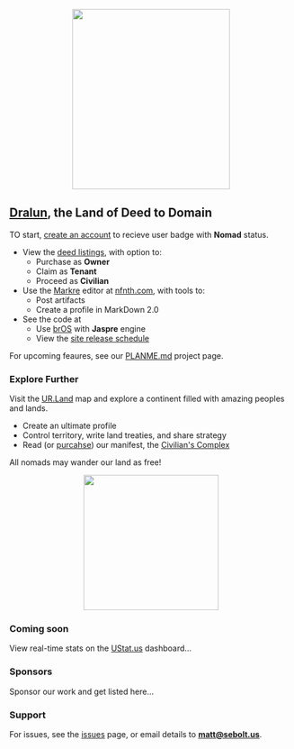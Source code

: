 
<p align="center"><img src="https://github.com/nfnth/res/raw/main/site/bird.png" width="280" height="320" /></p>
  
## [Dralun](https://dralun.com), the Land of Deed to Domain

TO start, [create an account]() to recieve user badge with **Nomad** status.

- View the [deed listings](https://github.com/nfnth/nfnth/blob/master/doc/DEED.md), with option to:
  - Purchase as **Owner**
  - Claim as **Tenant**
  - Proceed as **Civilian**
- Use the [Markre](https://github.com/nfnth/nfnth/blob/master/doc/MATTDOWN.md) editor at [nfnth.com](https://nfnth.com), with tools to: 
  - Post artifacts
  - Create a profile in MarkDown 2.0
- See the code at 
  - Use [brOS](https://github.com/nfnth/nfnth/blob/master/doc/BROS.md) with **Jaspre** engine
  - View the [site release schedule]()

For upcoming feaures, see our [PLANME.md](https://github.com/users/nfnth/projects/3) project page.

### Explore Further

Visit the [UR.Land](https://ur.land) map and explore a continent filled with amazing peoples and lands. 

- Create an ultimate profile
- Control territory, write land treaties, and share strategy
- Read (or [purcahse]()) our manifest, the [Civilian's Complex](https://github.com/nfnth/nfnth/blob/master/doc/CC.md)

All nomads may wander our land as free!

<p align="center"><img src="https://github.com/nfnth/res/raw/main/site/fox.png" width="240" height="240" /></p>
  
### Coming soon
 
View real-time stats on the [UStat.us](https://ustat.us) dashboard...
 
### Sponsors

Sponsor our work and get listed here...

### Support

For issues, see the [issues](https://github.com/nfnth/nfnth/issues) page, or email details to **matt@sebolt.us**.
